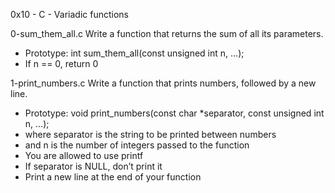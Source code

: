 0x10 - C - Variadic functions

0-sum_them_all.c
Write a function that returns the sum of all its parameters.
* Prototype: int sum_them_all(const unsigned int n, ...);
* If n == 0, return 0

1-print_numbers.c
Write a function that prints numbers, followed by a new line.
* Prototype: void print_numbers(const char *separator, const unsigned int n, ...);
* where separator is the string to be printed between numbers
* and n is the number of integers passed to the function
* You are allowed to use printf
* If separator is NULL, don’t print it
* Print a new line at the end of your function
